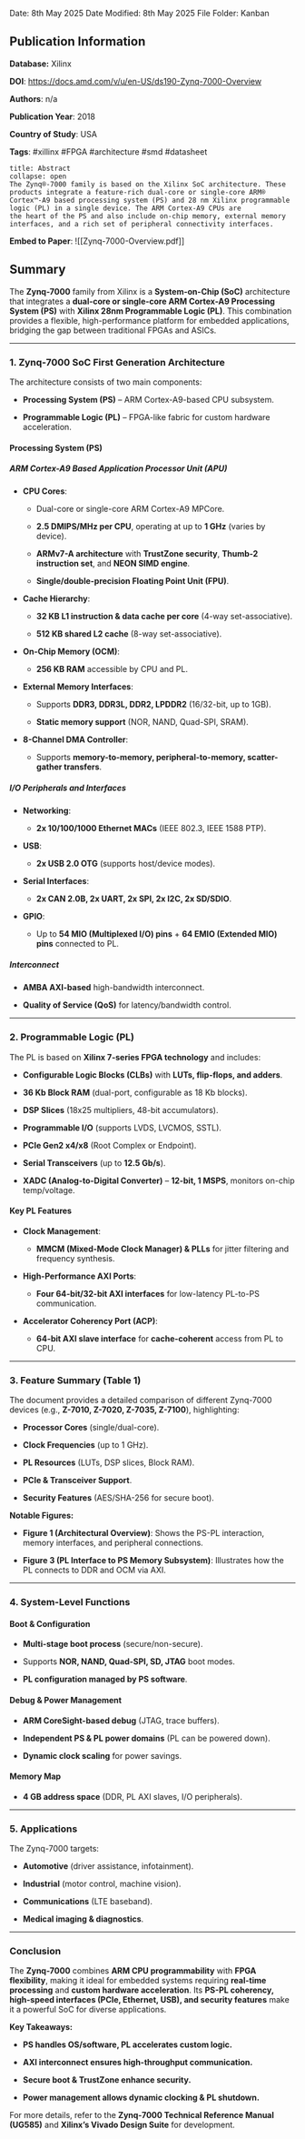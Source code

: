 Date: 8th May 2025
Date Modified: 8th May 2025
File Folder: Kanban
## Publication Information

**Database:** Xilinx

**DOI**: https://docs.amd.com/v/u/en-US/ds190-Zynq-7000-Overview

**Authors**: n/a

**Publication Year**: 2018

**Country of Study**: USA

**Tags**: #xillinx #FPGA #architecture #smd #datasheet

```ad-abstract
title: Abstract
collapse: open
The Zynq®-7000 family is based on the Xilinx SoC architecture. These products integrate a feature-rich dual-core or single-core ARM®
Cortex™-A9 based processing system (PS) and 28 nm Xilinx programmable logic (PL) in a single device. The ARM Cortex-A9 CPUs are
the heart of the PS and also include on-chip memory, external memory interfaces, and a rich set of peripheral connectivity interfaces.
```

**Embed to Paper**: ![[Zynq-7000-Overview.pdf]]

## Summary

The **Zynq-7000** family from Xilinx is a **System-on-Chip (SoC)** architecture that integrates a **dual-core or single-core ARM Cortex-A9 Processing System (PS)** with **Xilinx 28nm Programmable Logic (PL)**. This combination provides a flexible, high-performance platform for embedded applications, bridging the gap between traditional FPGAs and ASICs.

---

### **1. Zynq-7000 SoC First Generation Architecture**

The architecture consists of two main components:

- **Processing System (PS)** – ARM Cortex-A9-based CPU subsystem.
    
- **Programmable Logic (PL)** – FPGA-like fabric for custom hardware acceleration.
    

#### **Processing System (PS)**

##### **ARM Cortex-A9 Based Application Processor Unit (APU)**

- **CPU Cores**:
    
    - Dual-core or single-core ARM Cortex-A9 MPCore.
        
    - **2.5 DMIPS/MHz per CPU**, operating at up to **1 GHz** (varies by device).
        
    - **ARMv7-A architecture** with **TrustZone security**, **Thumb-2 instruction set**, and **NEON SIMD engine**.
        
    - **Single/double-precision Floating Point Unit (FPU)**.
        
- **Cache Hierarchy**:
    
    - **32 KB L1 instruction & data cache per core** (4-way set-associative).
        
    - **512 KB shared L2 cache** (8-way set-associative).
        
- **On-Chip Memory (OCM)**:
    
    - **256 KB RAM** accessible by CPU and PL.
        
- **External Memory Interfaces**:
    
    - Supports **DDR3, DDR3L, DDR2, LPDDR2** (16/32-bit, up to 1GB).
        
    - **Static memory support** (NOR, NAND, Quad-SPI, SRAM).
        
- **8-Channel DMA Controller**:
    
    - Supports **memory-to-memory, peripheral-to-memory, scatter-gather transfers**.
        

##### **I/O Peripherals and Interfaces**

- **Networking**:
    
    - **2x 10/100/1000 Ethernet MACs** (IEEE 802.3, IEEE 1588 PTP).
        
- **USB**:
    
    - **2x USB 2.0 OTG** (supports host/device modes).
        
- **Serial Interfaces**:
    
    - **2x CAN 2.0B, 2x UART, 2x SPI, 2x I2C, 2x SD/SDIO**.
        
- **GPIO**:
    
    - Up to **54 MIO (Multiplexed I/O) pins** + **64 EMIO (Extended MIO) pins** connected to PL.
        

##### **Interconnect**

- **AMBA AXI-based** high-bandwidth interconnect.
    
- **Quality of Service (QoS)** for latency/bandwidth control.
    

---

### **2. Programmable Logic (PL)**

The PL is based on **Xilinx 7-series FPGA technology** and includes:

- **Configurable Logic Blocks (CLBs)** with **LUTs, flip-flops, and adders**.
    
- **36 Kb Block RAM** (dual-port, configurable as 18 Kb blocks).
    
- **DSP Slices** (18x25 multipliers, 48-bit accumulators).
    
- **Programmable I/O** (supports LVDS, LVCMOS, SSTL).
    
- **PCIe Gen2 x4/x8** (Root Complex or Endpoint).
    
- **Serial Transceivers** (up to **12.5 Gb/s**).
    
- **XADC (Analog-to-Digital Converter)** – **12-bit, 1 MSPS**, monitors on-chip temp/voltage.
    

#### **Key PL Features**

- **Clock Management**:
    
    - **MMCM (Mixed-Mode Clock Manager) & PLLs** for jitter filtering and frequency synthesis.
        
- **High-Performance AXI Ports**:
    
    - **Four 64-bit/32-bit AXI interfaces** for low-latency PL-to-PS communication.
        
- **Accelerator Coherency Port (ACP)**:
    
    - **64-bit AXI slave interface** for **cache-coherent** access from PL to CPU.
        

---

### **3. Feature Summary (Table 1)**

The document provides a detailed comparison of different Zynq-7000 devices (e.g., **Z-7010, Z-7020, Z-7035, Z-7100**), highlighting:

- **Processor Cores** (single/dual-core).
    
- **Clock Frequencies** (up to 1 GHz).
    
- **PL Resources** (LUTs, DSP slices, Block RAM).
    
- **PCIe & Transceiver Support**.
    
- **Security Features** (AES/SHA-256 for secure boot).
    

**Notable Figures:**

- **Figure 1 (Architectural Overview)**: Shows the PS-PL interaction, memory interfaces, and peripheral connections.
    
- **Figure 3 (PL Interface to PS Memory Subsystem)**: Illustrates how the PL connects to DDR and OCM via AXI.
    

---

### **4. System-Level Functions**

#### **Boot & Configuration**

- **Multi-stage boot process** (secure/non-secure).
    
- Supports **NOR, NAND, Quad-SPI, SD, JTAG** boot modes.
    
- **PL configuration managed by PS software**.
    

#### **Debug & Power Management**

- **ARM CoreSight-based debug** (JTAG, trace buffers).
    
- **Independent PS & PL power domains** (PL can be powered down).
    
- **Dynamic clock scaling** for power savings.
    

#### **Memory Map**

- **4 GB address space** (DDR, PL AXI slaves, I/O peripherals).
    

---

### **5. Applications**

The Zynq-7000 targets:

- **Automotive** (driver assistance, infotainment).
    
- **Industrial** (motor control, machine vision).
    
- **Communications** (LTE baseband).
    
- **Medical imaging & diagnostics**.
    

---

### **Conclusion**

The **Zynq-7000** combines **ARM CPU programmability** with **FPGA flexibility**, making it ideal for embedded systems requiring **real-time processing** and **custom hardware acceleration**. Its **PS-PL coherency, high-speed interfaces (PCIe, Ethernet, USB), and security features** make it a powerful SoC for diverse applications.

**Key Takeaways:**

- **PS handles OS/software, PL accelerates custom logic.**
    
- **AXI interconnect ensures high-throughput communication.**
    
- **Secure boot & TrustZone enhance security.**
    
- **Power management allows dynamic clocking & PL shutdown.**
    

For more details, refer to the **Zynq-7000 Technical Reference Manual (UG585)** and **Xilinx’s Vivado Design Suite** for development.

